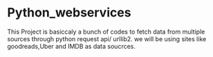# Python_webservices
This Project is basiccaly a bunch of codes to fetch data from multiple sources through 
python request api/ urllib2.
we will be using sites like goodreads,Uber and IMDB as data soucrces.
